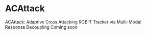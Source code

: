 # ACAttack
ACAttack: Adaptive Cross Attacking RGB-T Tracker via Multi-Modal Response Decoupling
Coming soon
